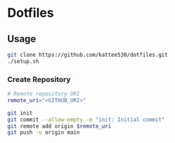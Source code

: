 # Dotfiles

## Usage

```bash
git clone https://github.com/kattee530/dotfiles.git
./setup.sh
```

### Create Repository

```bash
# Remote repository URI
remote_uri="<GITHUB_URI>"

git init
git commit --allow-empty -m "init: Initial commit"
git remote add origin $remote_uri
git push -u origin main
```
